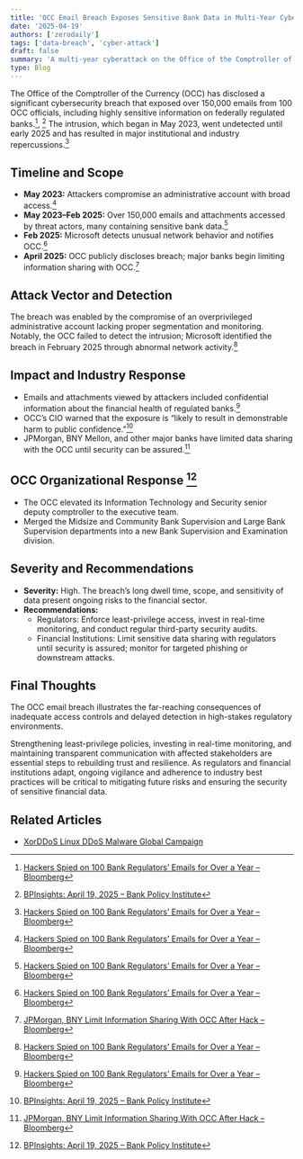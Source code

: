 ```yaml
---
title: 'OCC Email Breach Exposes Sensitive Bank Data in Multi-Year Cyberattack (May 2023–2025)'
date: '2025-04-19'
authors: ['zerodaily']
tags: ['data-breach', 'cyber-attack']
draft: false
summary: 'A multi-year cyberattack on the Office of the Comptroller of the Currency compromised over 150,000 emails containing sensitive bank data. The breach, undetected for 18 months, has triggered industry fallout and OCC organizational changes.'
type: Blog
---
```


The Office of the Comptroller of the Currency (OCC) has disclosed a significant cybersecurity breach that exposed over 150,000 emails from 100 OCC officials, including highly sensitive information on federally regulated banks.[^2], [^1] The intrusion, which began in May 2023, went undetected until early 2025 and has resulted in major institutional and industry repercussions.[^2]

## Timeline and Scope

- **May 2023:** Attackers compromise an administrative account with broad access.[^2]
- **May 2023–Feb 2025:** Over 150,000 emails and attachments accessed by threat actors, many containing sensitive bank data.[^2]
- **Feb 2025:** Microsoft detects unusual network behavior and notifies OCC.[^2]
- **April 2025:** OCC publicly discloses breach; major banks begin limiting information sharing with OCC.[^3]

## Attack Vector and Detection

The breach was enabled by the compromise of an overprivileged administrative account lacking proper segmentation and monitoring. Notably, the OCC failed to detect the intrusion; Microsoft identified the breach in February 2025 through abnormal network activity.[^2]

## Impact and Industry Response

- Emails and attachments viewed by attackers included confidential information about the financial health of regulated banks.[^2]
- OCC’s CIO warned that the exposure is “likely to result in demonstrable harm to public confidence.”[^1]
- JPMorgan, BNY Mellon, and other major banks have limited data sharing with the OCC until security can be assured.[^3]

## OCC Organizational Response [^1]

- The OCC elevated its Information Technology and Security senior deputy comptroller to the executive team.
- Merged the Midsize and Community Bank Supervision and Large Bank Supervision departments into a new Bank Supervision and Examination division.

## Severity and Recommendations

- **Severity:** High. The breach’s long dwell time, scope, and sensitivity of data present ongoing risks to the financial sector.
- **Recommendations:**
  - Regulators: Enforce least-privilege access, invest in real-time monitoring, and conduct regular third-party security audits.
  - Financial Institutions: Limit sensitive data sharing with regulators until security is assured; monitor for targeted phishing or downstream attacks.

## Final Thoughts

The OCC email breach illustrates the far-reaching consequences of inadequate access controls and delayed detection in high-stakes regulatory environments.

Strengthening least-privilege policies, investing in real-time monitoring, and maintaining transparent communication with affected stakeholders are essential steps to rebuilding trust and resilience. As regulators and financial institutions adapt, ongoing vigilance and adherence to industry best practices will be critical to mitigating future risks and ensuring the security of sensitive financial data.

## Related Articles

- [XorDDoS Linux DDoS Malware Global Campaign](/blog/2025-04-18-xorddos-linux-ddos-malware-global-campaign)

[^1]: [BPInsights: April 19, 2025 – Bank Policy Institute](https://bpi.com/bpinsights-april-19-2025/)
[^2]: [Hackers Spied on 100 Bank Regulators’ Emails for Over a Year – Bloomberg](https://www.bloomberg.com/news/articles/2025-04-08/hackers-spied-on-100-bank-regulators-emails-for-over-a-year?sref=9xX5rA0h)
[^3]: [JPMorgan, BNY Limit Information Sharing With OCC After Hack – Bloomberg](https://www.bloomberg.com/news/articles/2025-04-14/jpmorgan-bny-limit-information-sharing-with-occ-after-hack?sref=9xX5rA0h)
